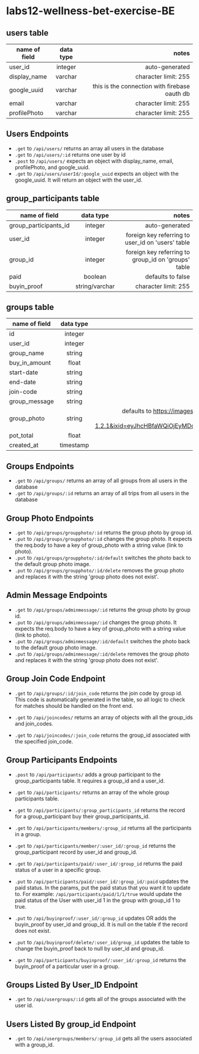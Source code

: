 # labs12-wellness-bet-exercise-BE

## users table

| name of field | data type |                                         notes |
| ------------- | :-------: | --------------------------------------------: |
| user_id       |  integer  |                                auto-generated |
| display_name  |  varchar  |                          character limit: 255 |
| google_uuid   |  varchar  | this is the connection with firebase oauth db |
| email         |  varchar  |                          character limit: 255 |
| profilePhoto  |  varchar  |                          character limit: 255 |

## Users Endpoints

- `.get` to `/api/users/` returns an array all users in the database
- `.get` to `/api/users/:id` returns one user by id
- `.post` to `/api/users/` expects an object with display_name, email, profilePhoto, and google_uuid.
- `.get` to `/api/users/userId/:google_uuid` expects an object with the google_uuid. It will return an object with the user_id.

## group_participants table

| name of field         |   data type    |                                               notes |
| --------------------- | :------------: | --------------------------------------------------: |
| group_participants_id |    integer     |                                      auto-generated |
| user_id               |    integer     |   foreign key referring to user_id on 'users' table |
| group_id              |    integer     | foreign key referring to group_id on 'groups' table |
| paid                  |    boolean     |                                   defaults to false |
| buyin_proof           | string/varchar |                                character limit: 255 |

## groups table

| name of field | data type |                                                                                                                                              notes |
| ------------- | :-------: | -------------------------------------------------------------------------------------------------------------------------------------------------: |
| id            |  integer  |                                                                                                                                     auto-generated |
| user_id       |  integer  |                                                                                                       foreign key referring to id on 'users' table |
| group_name    |  string   |                                                                                                                                        notNullable |
| buy_in_amount |   float   |                                                                                                                                        notNullable |
| start-date    |  string   |                                                                                                                                        notNullable |
| end-date      |  string   |                                                                                                                                        notNullable |
| join-code     |  string   |                                                                                                                                        notNullable |
| group_message |  string   |                                                                                                                                        notNullable |
| group_photo   |  string   | defaults to https://images.unsplash.com/photo-1539966903171-89770f33f468?ixlib=rb-1.2.1&ixid=eyJhcHBfaWQiOjEyMDd9&auto=format&fit=crop&w=1350&q=80 |
| pot_total     |   float   |                                                                                                                                        notNullable |
| created_at    | timestamp |                                                                                                               automatically generated, notNullable |

## Groups Endpoints

- `.get` to `/api/groups/` returns an array of all groups from all users in the database
- `.get` to `/api/groups/:id` returns an array of all trips from all users in the database

## Group Photo Endpoints

- `.get` to `/api/groups/groupphoto/:id` returns the group photo by group id.
- `.put` to `/api/groups/groupphoto/:id` changes the group photo. It expects the req.body to have a key of group_photo with a string value (link to photo).
- `.put` to `/api/groups/groupphoto/:id/default` switches the photo back to the default group photo image.
- `.put` to `/api/groups/groupphoto/:id/delete` removes the group photo and replaces it with the string 'group photo does not exist'.

## Admin Message Endpoints

- `.get` to `/api/groups/adminmessage/:id` returns the group photo by group id.
- `.put` to `/api/groups/adminmessage/:id` changes the group photo. It expects the req.body to have a key of group_photo with a string value (link to photo).
- `.put` to `/api/groups/adminmessage/:id/default` switches the photo back to the default group photo image.
- `.put` to `/api/groups/adminmessage/:id/delete` removes the group photo and replaces it with the string 'group photo does not exist'.

## Group Join Code Endpoint

- `.get` to `/api/groups/:id/join_code` returns the join code by group id. This code is automatically generated in the table, so all logic to check for matches should be handled on the front end.

- `.get` to `/api/joincodes/` returns an array of objects with all the group_ids and join_codes.

- `.get` to `/api/joincodes/:join_code` returns the group_id associated with the specified join_code.

## Group Participants Endpoints

- `.post` to `/api/participants/` adds a group participant to the group_participants table. It requires a group_id and a user_id.
- `.get` to `/api/participants/` returns an array of the whole group participants table.
- `.get` to `/api/participants/:group_participants_id` returns the record for a group_participant buy their group_participants_id.
- `.get` to `/api/participants/members/:group_id` returns all the participants in a group.
- `.get` to `/api/participants/member/:user_id/:group_id` returns the group_participant record by user_id and group_id.

- `.get` to `/api/participants/paid/:user_id/:group_id` returns the paid status of a user in a specific group.
- `.put` to `/api/participants/paid/:user_id/:group_id/:paid` updates the paid status. In the params, put the paid status that you want it to update to. For example: `/api/participants/paid/1/1/true` would update the paid status of the User with user_id 1 in the group with group_id 1 to true.

- `.put` to `/api/buyinproof/:user_id/:group_id` updates OR adds the buyin_proof by user_id and group_id. It is null on the table if the record does not exist.
- `.put` to `/api/buyinproof/delete/:user_id/group_id` updates the table to change the buyin_proof back to null by user_id and group_id.
- `.get` to `/api/participants/buyinproof/:user_id/:group_id` returns the buyin_proof of a particular user in a group.

## Groups Listed By User_ID Endpoint

- `.get` to `/api/usergroups/:id` gets all of the groups associated with the user id.

## Users Listed By group_id Endpoint

- `.get` to `/api/usergroups/members/:group_id` gets all the users associated with a group_id.
